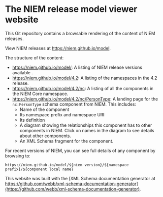 # The NIEM release model viewer website

This Git repository contains a browsable rendering of the content of NIEM releases.

View NIEM releases at <https://niem.github.io/model>.

The structure of the content:

- <https://niem.github.io/model/>: A listing of NIEM release versions available .
- <https://niem.github.io/model/4.2>: A listing of the namespaces in the 4.2 release.
- <https://niem.github.io/model/4.2/nc>: A listing of all the components in the NIEM Core namespace.
- <https://niem.github.io/model/4.2/nc/PersonType>: A landing page for the `nc:PersonType` schema component from NIEM. This includes:
    - Name of the component
    - Its namespace prefix and namespace URI
    - Its definition
    - A diagram showing the relationships this component has to other components in NIEM. Click on names in the diagram to see details about other components.
    - An XML Schema fragment for the component.
    
For recent versions of NIEM, you can see full details of any component by browsing to:

`https://niem.github.io/model/${niem version}/${namespace prefix}/${component local name}`

This website was built with the [XML Schema documentation generator at https://github.com/webb/xml-schema-documentation-generator](https://github.com/webb/xml-schema-documentation-generator).

